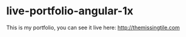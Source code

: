 # live-portfolio-angular-1x
This is my portfolio, you can see it live here: http://themissingtile.com
